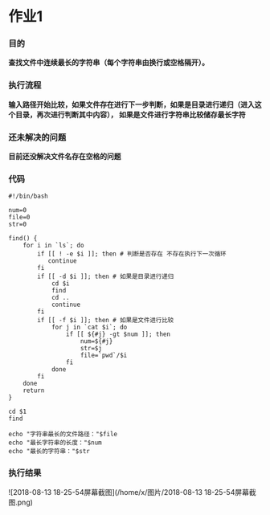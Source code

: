 # 作业1

### 目的

**查找文件中连续最长的字符串（每个字符串由换行或空格隔开）。**

### 执行流程

**输入路径开始比较，如果文件存在进行下一步判断，如果是目录进行递归（进入这个目录，再次进行判断其中内容）， 如果是文件进行字符串比较储存最长字符**

### 还未解决的问题

**目前还没解决文件名存在空格的问题**

### 代码

```shell
#!/bin/bash

num=0
file=0
str=0

find() {
    for i in `ls`; do
        if [[ ! -e $i ]]; then # 判断是否存在 不存在执行下一次循环
           continue
        fi
        if [[ -d $i ]]; then # 如果是目录进行递归  
            cd $i
            find
            cd ..
            continue
        fi
        if [[ -f $i ]]; then # 如果是文件进行比较
            for j in `cat $i`; do
                if [[ ${#j} -gt $num ]]; then
                    num=${#j}
                    str=$j
                    file=`pwd`/$i
                fi
            done
        fi
    done
    return
}

cd $1
find

echo "字符串最长的文件路径："$file
echo "最长字符串的长度："$num
echo "最长的字符串："$str
```



### 执行结果

![2018-08-13 18-25-54屏幕截图](/home/x/图片/2018-08-13 18-25-54屏幕截图.png)

